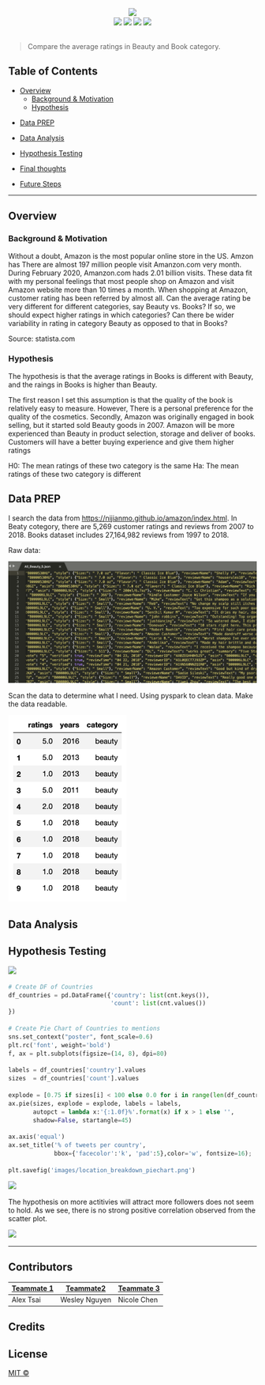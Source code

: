 <!-- HEADER SECTION -->

<div class='header'> 
<!-- Your header image here -->
<div class='headingImage' id='mainHeaderImage' align="center">
    <img src="https://d25yuvogekh0nj.cloudfront.net/2019/08/Twitter-Banner-Size-Guide-blog-banner-1250x500.png" width='1200' height='auto' ></img>
</div>

<!-- Put your badges here, either for fun or for information -->
<div align="center">
    <!-- Project Type -->
    <img src="https://img.shields.io/badge/Project Type-Machine Learning-purple?style=flat-square">
    <!-- Maintained? -->
    <img src="https://img.shields.io/badge/Maintained%3F-IN PROG-blue?style=flat-square"></img>
    <!-- License? (MIT is Standard, make sure you license your project via github) -->
    <img src="https://img.shields.io/github/license/boogiedev/automotive-eda?style=flat-square">
    <!-- Commit Activity? (Fill in the blanks) -->
    <img src="https://img.shields.io/github/commit-activity/m/your_username/your_repo_name?style=flat-square">
</div>

</br>

<!-- Brief Indented Explaination, you can choose what type you want -->
<!-- Type 1 -->
>Compare the average ratings in Beauty and Book category.



<!-- TABLE OF CONTENTS SECTION -->
<!-- 
In page linkings are kind of weird and follow a specific format, it can be done in both markdown or HTML but I am sticking to markdown for this one as it is more readable. 

Example:
- [Title of Section](#title-of-section)
  - [Title of Nested Section](#title-of-nested-section)

## Title of Section

### Title of Nested Section

When linking section titles with spaces in between, you must use a '-' (dash) to indicate a space, and the reference link in parentheses must be lowercase. Formatting the actual title itself has to be in markdown as well. I suggest using two hashtags '##' to emphasize it is a section, leaving the largest heading (single #) for the project title. With nested titles, just keep going down in heading size (###, ####, ...)
-->

## Table of Contents

<!-- Overview Section -->

- [Overview](#overview)
  - [Background & Motivation](#context)
  - [Hypothesis](#context)

<!-- Section 1 -->
- [Data PREP](#data)

<!-- Section 2 -->
- [Data Analysis](#feature-engineering)

<!-- Section 3 -->
- [Hypothesis Testing](#visualizations)

<!-- Contributors -->
- [Final thoughts](#contributors)

<!-- Credits -->
- [Future Steps](#credits)




<!-- Optional Line -->
---



## Overview

### Background & Motivation

Without a doubt, Amazon is the most popular online store in the US. Amzon has There are almost 197 million people visit Amanzon.com very month. During February 2020, Amanzon.com hads 2.01 billion visits. These data fit with my personal feelings that most people shop on Amazon and visit Amazon website more than 10 times a month.
When shopping at Amazon, customer rating has been referred by almost all. Can the average rating be very different for different categories, say Beauty vs. Books? If so, we should expect higher ratings in which categories? Can there be wider variability in rating in category Beauty as opposed to that in Books?


Source: statista.com 

### Hypothesis
The hypothesis is that the average ratings in Books is different with Beauty, and the raings in Books is higher than Beauty.

The first reason I set this assumption is that the quality of the book is relatively easy to measure. However, There is a personal preference for the quality of the cosmetics. Secondly, Amazon was originally engaged in book selling, but it started sold Beauty goods in 2007. Amazon will be more experienced than Beauty in product selection, storage and deliver of books. Customers will have a better buying experience and give them higher ratings

H0: The mean ratings of these two category is the same 
Ha: The mean ratings of these two category is different
<!-- SECTION 1 -->
## Data PREP


I search the data from https://nijianmo.github.io/amazon/index.html. In Beaty cotegory, there are 5,269 customer ratings and reviews from 2007 to 2018. Books dataset includes 27,164,982 reviews from 1997 to 2018. 

Raw data:

<img src='https://github.com/Nicole-LijuanChen/Patterns-in-Amazon-customer-ratings/blob/master/images/row_data.png?raw=true'></img>

Scan the data to determine what I need. Using pyspark to clean data. Make the data readable.

<img src='https://github.com/Nicole-LijuanChen/Patterns-in-Amazon-customer-ratings/blob/master/images/data_sample_view.png?raw=true'></img>



<!-- SECTION 2 -->
## Data Analysis



<!-- SECTION 3 -->
## Hypothesis Testing



<img src=‘images/hashtag_wordcloud.png’></img>


```python
# Create DF of Countries
df_countries = pd.DataFrame({'country': list(cnt.keys()),
                             'count': list(cnt.values())
})

# Create Pie Chart of Countries to mentions
sns.set_context("poster", font_scale=0.6)
plt.rc('font', weight='bold')
f, ax = plt.subplots(figsize=(14, 8), dpi=80)

labels = df_countries['country'].values
sizes  = df_countries['count'].values

explode = [0.75 if sizes[i] < 100 else 0.0 for i in range(len(df_countries))]
ax.pie(sizes, explode = explode, labels = labels,
       autopct = lambda x:'{:1.0f}%'.format(x) if x > 1 else '',
       shadow=False, startangle=45)

ax.axis('equal')
ax.set_title('% of tweets per country',
             bbox={'facecolor':'k', 'pad':5},color='w', fontsize=16);

plt.savefig('images/location_breakdown_piechart.png')
```

<img src='https://github.com/atsai24/spark-case-study/blob/master/images/location_breakdown_piechart.png?raw=true'></img>


The hypothesis on more actitivies will attract more followers does not seem to hold.
As we see, there is no strong positive correlation observed from the scatter plot.


<img src='https://github.com/atsai24/spark-case-study/blob/master/images/more_activties_more_followers.png?raw=true'></img>


<!-- Another line -->
---

## Contributors
[Teammate 1](https://github.com/atsai24)  | [Teammate2](https://github.com/boogiedev) | [Teammate 3](https://github.com/Nicole-LijuanChen)
---|---|---|
Alex Tsai  |  Wesley Nguyen  | Nicole Chen  |


## Credits
<!-- You can fill in packages, or particularly helpful modules, instructors, etc in here that you'd like to credit. -->



## License
[MIT ©](https://choosealicense.com/licenses/mit/)

